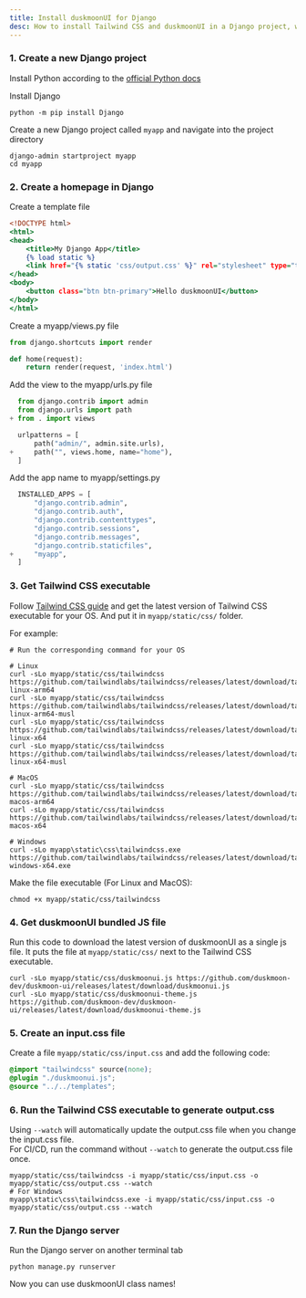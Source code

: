 ```yaml
---
title: Install duskmoonUI for Django
desc: How to install Tailwind CSS and duskmoonUI in a Django project, without Node.js
---
```


<script>
  import Translate from "$components/Translate.svelte"
</script>

### 1. Create a new Django project

Install Python according to the [official Python docs](https://www.python.org/)

Install Django

```sh:Terminal
python -m pip install Django
```

Create a new Django project called `myapp` and navigate into the project directory

```sh:Terminal
django-admin startproject myapp
cd myapp
```

### 2. Create a homepage in Django

Create a template file

```html:myapp/templates/index.html
<!DOCTYPE html>
<html>
<head>
    <title>My Django App</title>
    {% load static %}
    <link href="{% static 'css/output.css' %}" rel="stylesheet" type="text/css" />
</head>
<body>
    <button class="btn btn-primary">Hello duskmoonUI</button>
</body>
</html>
```

Create a myapp/views.py file

```py:myapp/views.py
from django.shortcuts import render

def home(request):
    return render(request, 'index.html')
```

Add the view to the myapp/urls.py file

```diff:myapp/urls.py
  from django.contrib import admin
  from django.urls import path
+ from . import views

  urlpatterns = [
      path("admin/", admin.site.urls),
+     path("", views.home, name="home"),
  ]
```

Add the app name to myapp/settings.py

```diff:myapp/settings.py
  INSTALLED_APPS = [
      "django.contrib.admin",
      "django.contrib.auth",
      "django.contrib.contenttypes",
      "django.contrib.sessions",
      "django.contrib.messages",
      "django.contrib.staticfiles",
+     "myapp",
  ]
```

### 3. Get Tailwind CSS executable

Follow [Tailwind CSS guide](https://tailwindcss.com/blog/standalone-cli) and get the latest version of Tailwind CSS executable for your OS. And put it in `myapp/static/css/` folder.

For example:

```sh:Terminal
# Run the corresponding command for your OS

# Linux
curl -sLo myapp/static/css/tailwindcss https://github.com/tailwindlabs/tailwindcss/releases/latest/download/tailwindcss-linux-arm64
curl -sLo myapp/static/css/tailwindcss https://github.com/tailwindlabs/tailwindcss/releases/latest/download/tailwindcss-linux-arm64-musl
curl -sLo myapp/static/css/tailwindcss https://github.com/tailwindlabs/tailwindcss/releases/latest/download/tailwindcss-linux-x64
curl -sLo myapp/static/css/tailwindcss https://github.com/tailwindlabs/tailwindcss/releases/latest/download/tailwindcss-linux-x64-musl

# MacOS
curl -sLo myapp/static/css/tailwindcss https://github.com/tailwindlabs/tailwindcss/releases/latest/download/tailwindcss-macos-arm64
curl -sLo myapp/static/css/tailwindcss https://github.com/tailwindlabs/tailwindcss/releases/latest/download/tailwindcss-macos-x64

# Windows
curl -sLo myapp\static\css\tailwindcss.exe https://github.com/tailwindlabs/tailwindcss/releases/latest/download/tailwindcss-windows-x64.exe
```

Make the file executable (For Linux and MacOS):

```sh:Terminal
chmod +x myapp/static/css/tailwindcss
```

### 4. Get duskmoonUI bundled JS file

Run this code to download the latest version of duskmoonUI as a single js file. It puts the file at `myapp/static/css/` next to the Tailwind CSS executable.

```sh:Terminal
curl -sLo myapp/static/css/duskmoonui.js https://github.com/duskmoon-dev/duskmoon-ui/releases/latest/download/duskmoonui.js
curl -sLo myapp/static/css/duskmoonui-theme.js https://github.com/duskmoon-dev/duskmoon-ui/releases/latest/download/duskmoonui-theme.js
```

### 5. Create an input.css file

Create a file `myapp/static/css/input.css` and add the following code:

```css:myapp/static/css/input.css
@import "tailwindcss" source(none);
@plugin "./duskmoonui.js";
@source "../../templates";
```

### 6. Run the Tailwind CSS executable to generate output.css

Using `--watch` will automatically update the output.css file when you change the input.css file.  
For CI/CD, run the command without `--watch` to generate the output.css file once.

```sh:Terminal
myapp/static/css/tailwindcss -i myapp/static/css/input.css -o myapp/static/css/output.css --watch
# For Windows
myapp\static\css\tailwindcss.exe -i myapp/static/css/input.css -o myapp/static/css/output.css --watch
```

### 7. Run the Django server

Run the Django server on another terminal tab

```sh:Terminal
python manage.py runserver
```

Now you can use duskmoonUI class names!
